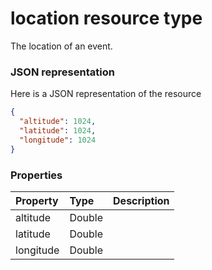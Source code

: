 # location resource type

The location of an event.

### JSON representation

Here is a JSON representation of the resource

<!-- {
  "blockType": "resource",
  "optionalProperties": [

  ],
  "@odata.type": "microsoft.graph.location"
}-->

```json
{
  "altitude": 1024,
  "latitude": 1024,
  "longitude": 1024
}

```
### Properties
| Property	   | Type	|Description|
|:---------------|:--------|:----------|
|altitude|Double||
|latitude|Double||
|longitude|Double||

<!-- uuid: b2ad9155-43f8-41d6-894f-cc4e5e34bbe0
2015-10-24 21:49:47 UTC -->
<!-- {
  "type": "#page.annotation",
  "description": "location resource",
  "keywords": "",
  "section": "documentation",
  "tocPath": ""
}-->